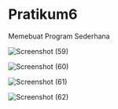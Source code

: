# Pratikum6

Memebuat Program Sederhana

![Screenshot (59)](https://user-images.githubusercontent.com/115480539/206602446-d177e059-3fef-47cd-88aa-10e1eea955c7.png)



![Screenshot (60)](https://user-images.githubusercontent.com/115480539/206602486-79bfabcc-8fcb-44f0-aa4e-2057385a8957.png)



![Screenshot (61)](https://user-images.githubusercontent.com/115480539/206602513-a8f23783-652e-4b0a-83a4-4a49f0c23748.png)



![Screenshot (62)](https://user-images.githubusercontent.com/115480539/206602554-27820ea7-5c34-4214-896e-f4dbf1ff8536.png)
